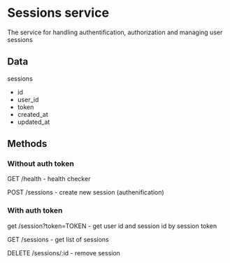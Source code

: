 # Sessions service

The service for handling authentification, authorization and managing user sessions

## Data

sessions
- id
- user_id
- token
- created_at
- updated_at

## Methods

### Without auth token

GET /health - health checker

POST /sessions - create new session (authenification)

### With auth token

get /session?token=TOKEN - get user id and session id by session token

GET /sessions - get list of sessions

DELETE /sessions/:id - remove session
